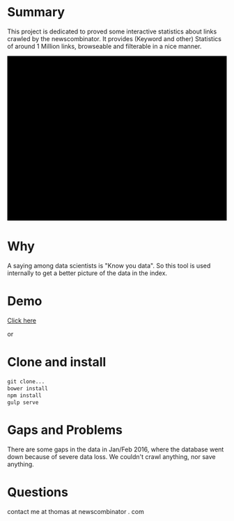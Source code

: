 # Summary
This project is dedicated to proved some interactive statistics about links crawled by the newscombinator. It provides (Keyword and other) Statistics of around 1 Million links, browseable and filterable in a nice manner. 

![newscombinator-stats](https://github.com/tomw1808/newscombinator-stats/blob/master/src/assets/images/demo.gif "Newscombinator Stats Demo")


# Why
A saying among data scientists is "Know you data". So this tool is used internally to get a better picture of the data in the index.

# Demo

[Click here](http://tomw1808.github.io/newscombinator-stats/#/)

or

# Clone and install

    git clone...
    bower install
    npm install
    gulp serve
    
    
    
# Gaps and Problems
There are some gaps in the data in Jan/Feb 2016, where the database went down because of severe data loss. We couldn't crawl anything, nor save anything. 

# Questions
contact me at thomas at newscombinator . com

